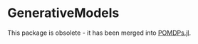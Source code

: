 # GenerativeModels

This package is obsolete - it has been merged into [POMDPs.jl](https://github.com/JuliaPOMDP/POMDPs.jl).
